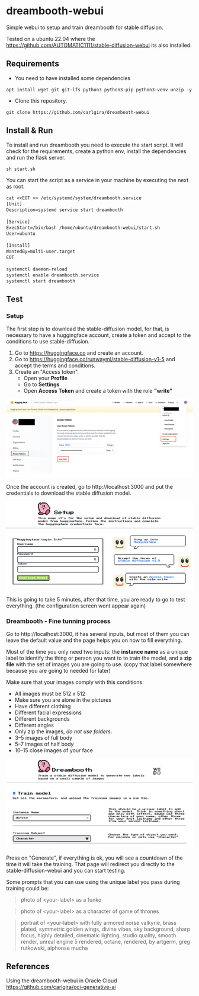 # dreambooth-webui
Simple webui to setup and train dreambooth for stable diffusion.

Tested on a ubuntu 22.04 where the https://github.com/AUTOMATIC1111/stable-diffusion-webui its also installed.

## Requirements
- You need to have installed some dependencies

```
apt install wget git git-lfs python3 python3-pip python3-venv unzip -y
```

- Clone this repository.
```
git clone https://github.com/carlgira/dreambooth-webui
```

## Install & Run
To install and run dreambooth you need to execute the start script. It will check for the requirements, create a python env, install the dependencies and run the flask server.
```
sh start.sh
```

You can start the script as a service in your machine by executing the next as root.
```
cat <<EOT >> /etc/systemd/system/dreambooth.service
[Unit]
Description=systemd service start dreambooth

[Service]
ExecStart=/bin/bash /home/ubuntu/dreambooth-webui/start.sh
User=ubuntu

[Install]
WantedBy=multi-user.target
EOT

systemctl daemon-reload
systemctl enable dreambooth.service
systemctl start dreambooth
```

## Test

### Setup
The first step is to download the stable-diffusion model, for that, is necessary to have a huggingface account, create a token and accept to the conditions to use stable-diffusion.

1. Go to https://huggingface.co and create an account.
2. Go to https://huggingface.co/runwayml/stable-diffusion-v1-5 and accept the terms and conditions.
3. Create an "Access token".
    - Open your **Profile**
    - Go to **Settings**
    - Open **Access Token** and create a token with the role **"write"**

<img src="images/huggingface-token.png" />

Once the account is created, go to http://localhost:3000 and put the credentials to download the stable diffusion model.

<img src="images/setup-sd-model.png" />

This is going to take 5 minutes, after that time, you are ready to go to test everything. (the configuration screen wont appear again)


### Dreambooth - Fine tunning process
Go to http://localhost:3000, it has several inputs, but most of them you can leave the default value and the page helps you on how to fill everything. 

Most of the time you only need two inputs: the **instance name** as a unique label to identify the thing or person you want to to train the model, and a **zip file** with the set of images you are going to use. (copy that label somewhere because you are going to needed for later)

Make sure that your images comply with this conditions:
- All images must be 512 x 512
- Make sure you are alone in the pictures
- Have different clothing
- Different facial expressions
- Different backgrounds
- Different angles
- Only zip the images, *do not use folders*.
- 3–5 images of full body
- 5–7 images of half body
- 10–15 close images of your face

<img src="images/dreambooth-webui.png" />

Press on "Generate", if everything is ok, you will see a countdown of the time it will take the training. That page will redirect you directly to the stable-diffusion-webui and you can start testing.

Some prompts that you can use using the unique label you pass during training could be:

> photo of &lt;your-label&gt; as a funko

> photo of &lt;your-label&gt; as a character of game of thrones

> portrait of &lt;your-label&gt; with fully armored norse valkyrie, brass plated, symmetric golden wings, divine vibes,  sky background, sharp focus, highly detailed, cinematic lighting, studio quality, smooth render, unreal engine 5 rendered, octane, rendered, by artgerm, greg rutkowski, alphonse mucha

## References
Using the dreambooth-webui in Oracle Cloud https://github.com/carlgira/oci-generative-ai
